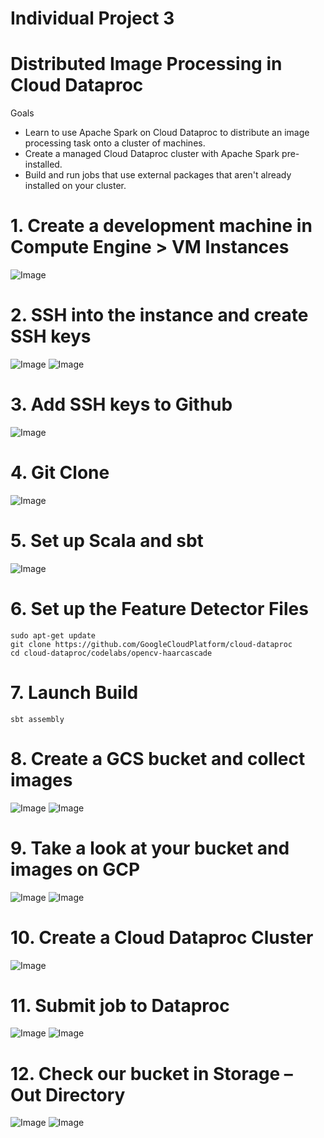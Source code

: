 # Individual Project 3
# Distributed Image Processing in Cloud Dataproc

Goals
- Learn to use Apache Spark on Cloud Dataproc to distribute an image processing task onto a cluster of machines.
- Create a managed Cloud Dataproc cluster with Apache Spark pre-installed.
- Build and run jobs that use external packages that aren't already installed on your cluster.

# 1. Create a development machine in Compute Engine > VM Instances

![Image](../master/images/1.gif?raw=true)

# 2. SSH into the instance and create SSH keys

![Image](../master/images/2.gif?raw=true)
![Image](../master/images/4.gif?raw=true)

# 3. Add SSH keys to Github

![Image](../master/images/3.gif?raw=true)

# 4. Git Clone

![Image](../master/images/5.gif?raw=true)

# 5. Set up Scala and sbt

![Image](../master/images/6.gif?raw=true)

# 6. Set up the Feature Detector Files

```
sudo apt-get update
git clone https://github.com/GoogleCloudPlatform/cloud-dataproc
cd cloud-dataproc/codelabs/opencv-haarcascade
```

# 7. Launch Build

```
sbt assembly
```
# 8. Create a GCS bucket and collect images

![Image](../master/images/7.gif?raw=true)
![Image](../master/images/8.gif?raw=true)

# 9. Take a look at your bucket and images on GCP

![Image](../master/images/9.gif?raw=true)
![Image](../master/images/10.gif?raw=true)
 
# 10.	Create a Cloud Dataproc Cluster

![Image](../master/images/11.gif?raw=true)

# 11.	Submit job to Dataproc

![Image](../master/images/12.gif?raw=true)
![Image](../master/images/13.gif?raw=true)

# 12.	Check our bucket in Storage – Out Directory

![Image](../master/images/14.gif?raw=true)
![Image](../master/images/15.gif?raw=true)
